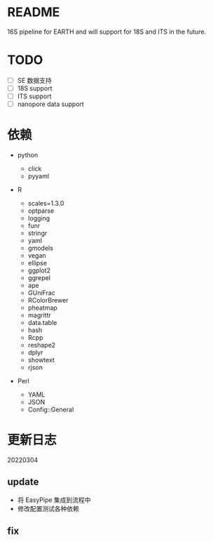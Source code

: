 # README
16S pipeline for EARTH and will support for 18S and ITS in the future.

# TODO
- [ ] SE 数据支持
- [ ] 18S support
- [ ] ITS support
- [ ] nanopore data support

# 依赖
- python
  - click
  - pyyaml
  
- R
  - scales=1.3.0
  - optparse
  - logging
  - funr
  - stringr
  - yaml
  - gmodels
  - vegan
  - ellipse
  - ggplot2
  - ggrepel
  - ape
  - GUniFrac
  - RColorBrewer
  - pheatmap
  - magrittr
  - data.table
  - hash
  - Rcpp
  - reshape2
  - dplyr
  - showtext
  - rjson

- Perl
  - YAML
  - JSON
  - Config::General

# 更新日志
20220304
## update
- 将 EasyPipe 集成到流程中
- 修改配置测试各种依赖
## fix
  